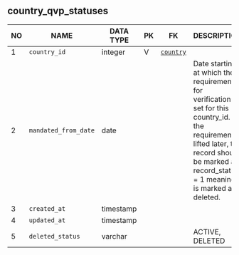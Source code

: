 country_qvp_statuses
----------------------------


NO | NAME | DATA TYPE | PK | FK | DESCRIPTION            
---|------|-----------|----|----|-------------
1|`country_id` | integer | V | [`country`](country.md) | 
2|`mandated_from_date` | date |  |  | Date starting at which the requirement for verification is set for this country_id. If the requirement is lifted later, the record should be marked as record_status = 1 meaning it is marked as deleted.
3|`created_at` | timestamp |  |  | 
4|`updated_at` | timestamp |  |  | 
5|`deleted_status` | varchar |  |  | ACTIVE, DELETED
